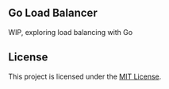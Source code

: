 ## Go Load Balancer

WIP, exploring load balancing with Go

## License

This project is licensed under the [MIT License](LICENSE.md).
